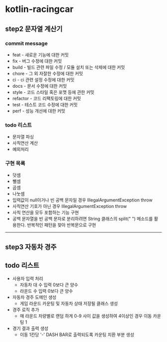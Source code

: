 # kotlin-racingcar

## step2 문자열 계산기

### commit message
* feat - 새로운 기능에 대한 커밋
* fix - 버그 수정에 대한 커밋
* build - 빌드 관련 파일 수정 / 모듈 설치 또는 삭제에 대한 커밋
* chore - 그 외 자잘한 수정에 대한 커밋
* ci - ci 관련 설정 수정에 대한 커밋
* docs - 문서 수정에 대한 커밋
* style - 코드 스타일 혹은 포맷 등에 관한 커밋
* refactor - 코드 리팩토링에 대한 커밋
* test - 테스트 코드 수정에 대한 커밋
* perf - 성능 개선에 대한 커밋


### todo 리스트
* 문자열 파싱
* 사칙연산 계산
* 예외처리

### 구현 목록
* 덧셈
* 뺄셈
* 곱셈
* 나눗셈
* 입력값이 null이거나 빈 공백 문자일 경우 IllegalArgumentException throw
* 사칙연산 기호가 아닌 경우 IllegalArgumentException throw
* 사칙 연산을 모두 포함하는 기능 구현
* 공백 문자열을 빈 공백 문자로 분리하려면 String 클래스의 split(" ") 메소드를 활용한다. 반복적인 패턴을 찾아 반복문으로 구현


-----

## step3 자동차 경주

## todo 리스트
* 사용자 입력 처리 
  * 자동차 대 수 입력 0보다 큰 양수
  * 라운드 수 입력  0보다 큰 양수
* 자동차 경주 도메인 생성
  * 게임 라운드 카운팅 및 자동차 상태 저장될 클래스 생성
* 경주 로직 추가
  * 매 라운드 차량별로 랜덤 하게 0-9 사이 값을 생성하여  4이상인 경우 이동 카운팅 1
* 경기 결과 출력 생성
  * 이동 1칸당 '-' DASH BAR로 출력되도록 카운팅 치환 부분 생성 
  


